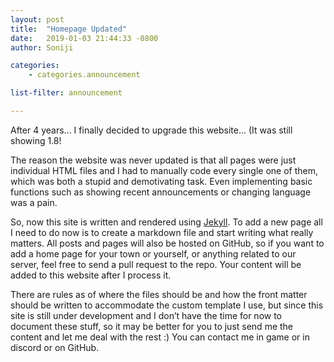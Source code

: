 ```yaml
---
layout: post
title:  "Homepage Updated"
date:   2019-01-03 21:44:33 -0800
author: Soniji

categories: 
    - categories.announcement

list-filter: announcement

---
```

After 4 years... I finally decided to upgrade this website... (It was still showing 1.8!

The reason the website was never updated is that all pages were just individual HTML files and I had to manually code every single one of them, which was both a stupid and demotivating task. Even implementing basic functions such as showing recent announcements or changing language was a pain.

So, now this site is written and rendered using [Jekyll](https://jekyllrb.com/). To add a new page all I need to do now is to create a markdown file and start writing what really matters. All posts and pages will also be hosted on GitHub, so if you want to add a home page for your town or yourself, or anything related to our server, feel free to send a pull request to the repo. Your content will be added to this website after I process it.

There are rules as of where the files should be and how the front matter should be written to accommodate the custom template I use, but since this site is still under development and I don’t have the time for now to document these stuff, so it may be better for you to just send me the content and let me deal with the rest :) You can contact me in game or in discord or on GitHub.